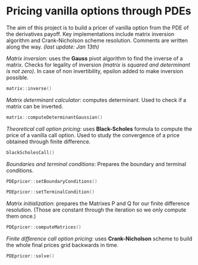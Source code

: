 # Pricing vanilla options through PDEs

The aim of this project is to build a pricer of vanilla option from the PDE of the derivatives payoff. Key implementations include matrix inversion algorithm and Crank-Nicholson scheme resolution. Comments are written along the way. *(last update: Jan 13th)*


*Matrix inversion*: uses the **Gauss** pivot algorithm to find the inverse of a matrix. Checks for legality of inversion *(matrix is squared and determinant is not zero)*. In case of non invertibility, epsilon added to make inversion possible.

```cpp
matrix::inverse()
```

*Matrix determinant calculator*: computes determinant. Used to check if a matrix can be inverted.

```cpp
matrix::computeDeterminantGaussian()
```

*Theoretical call option pricing*: uses **Black-Scholes** formula to compute the price of a vanilla call option. Used to study the convergence of a price obtained through finite difference.

```cpp
blackScholesCall()
```

*Boundaries and terminal conditions*: Prepares the boundary and terminal conditions.

```cpp
PDEpricer::setBoundaryConditions()
```

```cpp
PDEpricer::setTerminalCondition()
```

*Matrix initialization*: prepares the Matrixes P and Q for our finite difference resolution. (Those are constant through the iteration so we only compute them once.)

```cpp
PDEpricer::computeMatrices()
```

*Finite difference call option pricing*: uses **Crank-Nicholson** scheme to build the whole final prices grid backwards in time.

```cpp
PDEpricer::solve()
```

